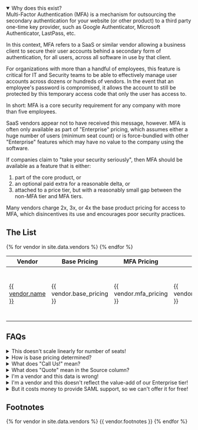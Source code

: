 ---
---
<details open>
  <summary>
    Why does this exist?
  </summary>
  Multi-Factor Authentication (MFA) is a mechanism for outsourcing the secondary authentication for your website (or other product) to a third party one-time key provider, such as Google Authenticator, Microsoft Authenticator, LastPass, etc.

  In this context, MFA refers to a SaaS or similar vendor allowing a business client to secure their user accounts behind a secondary form of authentication, for all users, across all software in use by that client.

  For organizations with more than a handful of employees, this feature is critical for IT and Security teams to be able to effectively manage user accounts across dozens or hundreds of vendors. In the event that an employee's password is compromised, it allows the account to still be protected by this temporary access code that only the user has access to.

  In short: MFA is a core security requirement for any company with more than five employees.

  SaaS vendors appear not to have received this message, however. MFA is often only available as part of "Enterprise" pricing, which assumes either a huge number of users (minimum seat count) or is force-bundled with other "Enterprise" features which may have no value to the company using the software.

  If companies claim to "take your security seriously", then MFA should be available as a feature that is either:

  1. part of the core product, or
  1. an optional paid extra for a reasonable delta, or
  1. attached to a price tier, but with a reasonably small gap between the non-MFA tier and MFA tiers.

  Many vendors charge 2x, 3x, or 4x the base product pricing for access to MFA, which disincentives its use and encourages poor security practices.
</details>

## The List

<table>
  <thead>
    <tr>
      <th>Vendor</th>
      <th>Base Pricing</th>
      <th>MFA Pricing</th>
      <th>% Increase</th>
      <th>Source</th>
      <th>Date Updated</th>
    </tr>
  </thead>
  <tbody>
    {% for vendor in site.data.vendors %}
      <tr>
        <td markdown="span"><a href="{{ vendor.url }}">{{ vendor.name }}</a></td>
        <td markdown="span">{{ vendor.base_pricing }}</td>
        <td markdown="span">{{ vendor.mfa_pricing }}</td>
        <td markdown="span">{{ vendor.percent_increase }}</td>
        <td>
          {% for source in vendor.pricing_source %}
            {% if forloop.first == false %}
              &amp;
            {% endif %}
            <a href="{{ source }}">&#128279;</a>
          {% endfor %}
          {{ vendor.pricing_note }}</td>
        <td>{{ vendor.updated_at }}</td>
      </tr>
    {% endfor %}
  </tbody>
</table>

## FAQs

<details>
  <summary>This doesn't scale linearly for number of seats!</summary>
  Correct. Since we don't know who's reading the page, it's easiest to just assume a team with no volume discount.
</details>

<details>
  <summary>How is base pricing determined?</summary>
  We disregard free tier pricing, as we can assume these aren't intended for long term business customer use. We also disregard "single person" pricing, under the assumption that we're looking on behalf of a team of 5, 10, or more people.
</details>

<details>
  <summary>What does "Call Us!" mean?</summary>
  Many vendors do not list pricing for Enterprise-tier pricing. To avoid needing to call all of them to get this data, "Call Us!" may be listed as a placeholder. If you have numbers, please share them.
</details>

<details>
  <summary>What does "Quote" mean in the Source column?</summary>
  If a vendor doesn't list pricing but a user has submitted pricing based on a quote, it can be included here. If a vendor feels that their actual pricing is inaccurately reflected by this quote, feel free to let me know and I'll update the page.
</details>

<details>
  <summary>I'm a vendor and this data is wrong!</summary>
  Please feel free to submit a PR to this page, or reach out at "help at mfa dot tax". I only want this data to be accurate.
</details>

<details>
  <summary>I'm a vendor and this doesn't reflect the value-add of our Enterprise tier!</summary>
  That's the point. Decouple your security features from your value-added services. They should be priced separately.
</details>

<details>
  <summary>But it costs money to provide SAML support, so we can't offer it for free!</summary>
  While I'd like people to really consider it a <em>bare minimum</em> feature for business SaaS, I'm OK with it costing a little extra to cover maintenance costs. If your SSO support is a 10% price hike, you're not on this list. But these percentage increases are not maintenance costs, they're revenue generation because you know your customers have no good options.
</details>

## Footnotes
{% for vendor in site.data.vendors %}
  {{ vendor.footnotes }}
{% endfor %}
